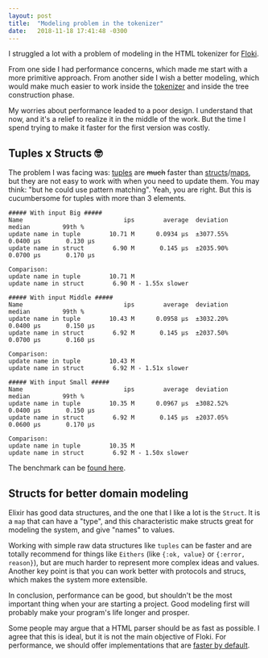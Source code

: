 ```yaml
---
layout: post
title:  "Modeling problem in the tokenizer"
date:   2018-11-18 17:41:48 -0300
---
```


I struggled a lot with a problem of modeling in the HTML tokenizer for [Floki][floki].

From one side I had performance concerns, which made me start with a more primitive approach. From
another side I wish a better modeling, which would make much easier to work inside the [tokenizer][html]
and inside the tree construction phase.

My worries about performance leaded to a poor design. I understand that now, and it's a relief to
realize it in the middle of the work. But the time I spend trying to make it faster for the first
version was costly.

## Tuples x Structs 🤓

The problem I was facing was: [tuples][tuple-doc] are ~~much~~ faster than [structs][struct-doc]/[maps][map-doc],
but they are not easy to work with when you need to update them. You may think: "but he could use pattern
matching". Yeah, you are right. But this is cucumbersome for tuples with more than 3 elements.

```
##### With input Big #####
Name                            ips        average  deviation         median         99th %
update name in tuple        10.71 M      0.0934 μs  ±3077.55%      0.0400 μs       0.130 μs
update name in struct        6.90 M       0.145 μs  ±2035.90%      0.0700 μs       0.170 μs

Comparison:
update name in tuple        10.71 M
update name in struct        6.90 M - 1.55x slower

##### With input Middle #####
Name                            ips        average  deviation         median         99th %
update name in tuple        10.43 M      0.0958 μs  ±3032.20%      0.0400 μs       0.150 μs
update name in struct        6.92 M       0.145 μs  ±2037.50%      0.0700 μs       0.160 μs

Comparison:
update name in tuple        10.43 M
update name in struct        6.92 M - 1.51x slower

##### With input Small #####
Name                            ips        average  deviation         median         99th %
update name in tuple        10.35 M      0.0967 μs  ±3082.52%      0.0400 μs       0.150 μs
update name in struct        6.92 M       0.145 μs  ±2037.05%      0.0600 μs       0.170 μs

Comparison:
update name in tuple        10.35 M
update name in struct        6.92 M - 1.50x slower
```

The benchmark can be [found here][benchmark].

## Structs for better domain modeling

Elixir has good data structures, and the one that I like a lot is the `Struct`. It is a `map` that
can have a "type", and this characteristic make structs great for modeling the system, and give
"names" to values.

Working with simple raw data structures like `tuples` can be faster and are totally recommend for
things like `Eithers` (like `{:ok, value}` or `{:error, reason}`), but are much harder to represent more
complex ideas and values. Another key point is that you can work better with protocols and strucs,
which makes the system more extensible.

In conclusion, performance can be good, but shouldn't be the most important thing when your are
starting a project.
Good modeling first will probably make your program's life longer and prosper.

Some people may argue that a HTML parser should be as fast as possible. I agree that this is ideal,
but it is not the main objective of Floki. For performance, we should offer implementations that are
[faster by default][html5ever].

[floki]: https://github.com/philss/floki
[tuple-doc]: https://hexdocs.pm/elixir/Tuple.html
[struct-doc]: https://hexdocs.pm/elixir/Kernel.html#defstruct/1
[map-doc]: https://hexdocs.pm/elixir/Map.html
[html]: https://w3c.github.io/html/syntax.html
[html5ever]: https://github.com/philss/floki#installing-html5ever
[benchmark]: https://gist.github.com/philss/58f56088db6d0334178ebed542eb422b
